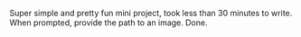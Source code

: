 Super simple and pretty fun mini project, took less than 30 minutes to write.
When prompted, provide the path to an image. Done.
